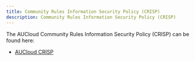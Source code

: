 ```yaml
---
title: Community Rules Information Security Policy (CRISP)
description: Community Rules Information Security Policy (CRISP)
---
```


The AUCloud Community Rules Information Security Policy (CRISP) can be found here:

- [AUCloud CRISP](./Community_Rules_Information_Security_Policy_(CRISP).md)

